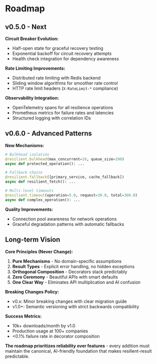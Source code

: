# Roadmap

## v0.5.0 - Next

**Circuit Breaker Evolution:**
- Half-open state for graceful recovery testing
- Exponential backoff for circuit recovery attempts
- Health check integration for dependency awareness

**Rate Limiting Improvements:**
- Distributed rate limiting with Redis backend
- Sliding window algorithms for smoother rate control
- HTTP rate limit headers (`X-RateLimit-*` compliance)

**Observability Integration:**
- OpenTelemetry spans for all resilience operations
- Prometheus metrics for failure rates and latencies
- Structured logging with correlation IDs

## v0.6.0 - Advanced Patterns

**New Mechanisms:**
```python
# Bulkhead isolation
@resilient.bulkhead(max_concurrent=10, queue_size=100)
async def protected_operation(): ...

# Fallback chains  
@resilient.fallback([primary_service, cache_fallback])
async def resilient_fetch(): ...

# Multi-level timeouts
@resilient.timeout(operation=5.0, request=30.0, total=300.0)
async def complex_operation(): ...
```

**Quality Improvements:**
- Connection pool awareness for network operations
- Graceful degradation patterns with automatic fallbacks

## Long-term Vision

**Core Principles (Never Change):**
1. **Pure Mechanisms** - No domain-specific assumptions
2. **Result Types** - Explicit error handling, no hidden exceptions
3. **Orthogonal Composition** - Decorators stack predictably  
4. **Zero Ceremony** - Beautiful APIs with smart defaults
5. **One Clear Way** - Eliminates API multiplication and AI confusion

**Breaking Changes Policy:**
- v0.x: Minor breaking changes with clear migration guide
- v1.0+: Semantic versioning with strict backwards compatibility

**Success Metrics:**
- 10k+ downloads/month by v1.0
- Production usage at 100+ companies
- <0.1% failure rate in decorator composition

**The roadmap prioritizes reliability over features** - every addition must maintain the canonical, AI-friendly foundation that makes resilient-result predictable.